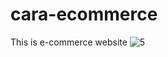 # cara-ecommerce
This is e-commerce website 
![5](https://user-images.githubusercontent.com/83289212/216944839-2fb98321-1ef2-44ec-849d-0314884f32aa.png)
